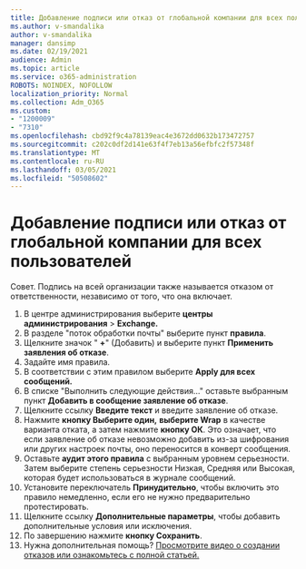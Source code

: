 ```yaml
---
title: Добавление подписи или отказ от глобальной компании для всех пользователей
ms.author: v-smandalika
author: v-smandalika
manager: dansimp
ms.date: 02/19/2021
audience: Admin
ms.topic: article
ms.service: o365-administration
ROBOTS: NOINDEX, NOFOLLOW
localization_priority: Normal
ms.collection: Adm_O365
ms.custom:
- "1200009"
- "7310"
ms.openlocfilehash: cbd92f9c4a78139eac4e3672dd0632b173472757
ms.sourcegitcommit: c202c0df2d141e63f4f7eb13a56efbfc2f57348f
ms.translationtype: MT
ms.contentlocale: ru-RU
ms.lasthandoff: 03/05/2021
ms.locfileid: "50508602"
---
```

# <a name="add-a-global-company-signature-or-disclaimer-for-all-users"></a>Добавление подписи или отказ от глобальной компании для всех пользователей

Совет. Подпись на всей организации также называется отказом от ответственности, независимо от того, что она включает.

1. В центре администрирования выберите **центры администрирования**  >  **Exchange.**
2. В разделе "поток обработки почты" выберите пункт **правила**.
3. Щелкните значок " **+**" (Добавить) и выберите пункт **Применить заявления об отказе**.
4. Задайте имя правила.
5. В соответствии с этим правилом выберите **Apply для всех сообщений.**
6. В списке "Выполнить следующие действия..." оставьте выбранным пункт **Добавить в сообщение заявление об отказе**.
7. Щелкните ссылку **Введите текст** и введите заявление об отказе.
8. Нажмите **кнопку Выберите один,** **выберите Wrap** в качестве варианта отката, а затем нажмите **кнопку ОК**. Это означает, что если заявление об отказе невозможно добавить из-за шифрования или других настроек почты, оно переносится в конверт сообщения.
9. Оставьте **аудит этого правила** с выбранным уровнем серьезности. Затем выберите степень серьезности Низкая, Средняя или Высокая, которая будет использоваться в журнале сообщений.
10. Установите переключатель **Принудительно**, чтобы включить это правило немедленно, если его не нужно предварительно протестировать.
11. Щелкните ссылку **Дополнительные параметры**, чтобы добавить дополнительные условия или исключения.
12. По завершению нажмите **кнопку Сохранить**.
13. Нужна дополнительная помощь? [Просмотрите видео о создании отказов или ознакомьтесь с полной статьей.](https://support.office.com/article/2d75860f-c527-4352-a7f6-73eba54c0c72?wt.mc_id=Chat_GlobalSignature)